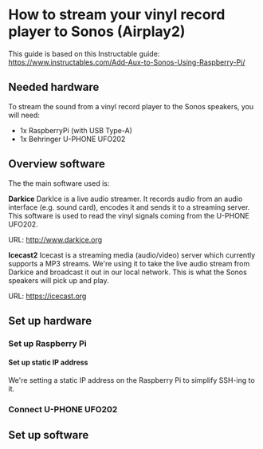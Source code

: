 # How to stream your vinyl record player to Sonos (Airplay2)
This guide is based on this Instructable guide: https://www.instructables.com/Add-Aux-to-Sonos-Using-Raspberry-Pi/

## Needed hardware
To stream the sound from a vinyl record player to the Sonos speakers, you will need:

* 1x RaspberryPi (with USB Type-A)
* 1x Behringer U-PHONE UFO202

## Overview software
The the main software used is:

**Darkice**
DarkIce is a live audio streamer. It records audio from an audio interface (e.g. sound card), 
encodes it and sends it to a streaming server. This software is used to read the vinyl signals 
coming from the U-PHONE UFO202.

URL: http://www.darkice.org

**Icecast2**
Icecast is a streaming media (audio/video) server which currently supports a MP3 streams. We're 
using it to take the live audio stream from Darkice and broadcast it out in our local network. 
This is what the Sonos speakers will pick up and play.

URL: https://icecast.org

## Set up hardware

### Set up Raspberry Pi

#### Set up static IP address
We're setting a static IP address on the Raspberry Pi to simplify SSH-ing to it.

### Connect U-PHONE UFO202

## Set up software


